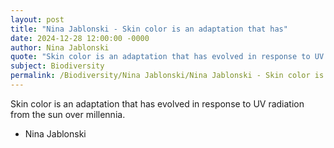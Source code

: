 ```yaml
---
layout: post
title: "Nina Jablonski - Skin color is an adaptation that has"
date: 2024-12-28 12:00:00 -0000
author: Nina Jablonski
quote: "Skin color is an adaptation that has evolved in response to UV radiation from the sun over millennia."
subject: Biodiversity
permalink: /Biodiversity/Nina Jablonski/Nina Jablonski - Skin color is an adaptation that has
---
```


Skin color is an adaptation that has evolved in response to UV radiation from the sun over millennia.

- Nina Jablonski
